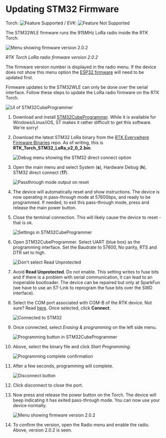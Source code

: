 # Updating STM32 Firmware

Torch: ![Feature Supported](img/Icons/GreenDot.png) / EVK: ![Feature Not Supported](img/Icons/RedDot.png)

The STM32WLE firmware runs the 915MHz LoRa radio inside the RTK Torch. 

![Menu showing firmware version 2.0.2](<img/Firmware/SparkFun RTK Everywhere - STM32 Firmware.png>)

*RTK Torch LoRa radio firmware version 2.0.2*

The firmware version number is displayed in the radio menu. If the device does not show this menu option the [ESP32 firmware](firmware_update_esp32.md) will need to be updated first.

Firmware updates to the STM32WLE can only be done over the serial interface. Follow these steps to update the LoRa radio firmware on the RTK Torch.

![UI of STM32CubeProgrammer](<img/Firmware/SparkFun RTK Everywhere - STM32CubeProgrammer.png>)

1. Download and install [STM32CubeProgrammer](https://www.st.com/en/development-tools/stm32cubeprog.html). While it *is* available for Windows/Linux/iOS, ST makes it rather difficult to get this software. We're sorry!

2. Download the latest STM32 LoRa binary from the [RTK Everywhere Firmware Binaries](https://github.com/sparkfun/SparkFun_RTK_Everywhere_Firmware_Binaries/tree/main/STM32_LoRa) repo. As of writing, this is **RTK_Torch_STM32_LoRa_v2_0_2.bin**.

    ![Debug menu showing the STM32 direct connect option](<img/Firmware/SparkFun RTK Everywhere - STM32 Passthrough Menu.png>)

3. Open the main menu and select System (**s**), Hardware Debug (**h**), STM32 direct connect (**17**).

    ![Passthrough mode output on reset](<img/Firmware/SparkFun RTK Everywhere - STM32 Passthrough 1.png>)

4. The device will automatically reset and show instructions. The device is now operating in pass-through mode at 57600bps, and ready to be programmed. If needed, to exit this pass-through mode, press and release the main power button.

5. Close the terminal connection. This will likely cause the device to reset - that is ok.

    ![Settings in STM32CubeProgrammer](<img/Firmware/SparkFun RTK Everywhere - STM32CubeProgrammer Callouts.png>)

6. Open STM32CubeProgrammer. Select UART (blue box) as the programming interface. Set the Baudrate to 57600, No parity, RTS and DTR set to high.

    ![Don't select Read Unprotected](<img/Firmware/SparkFun RTK Everywhere - STM32CubeProgrammer Read Unprotected.png>)

7. Avoid **Read Unprotected**. Do not enable. This setting writes to fuse bits and if there is a problem with serial communication, it can lead to an inoperable bootloader. The device can be repaired but only at SparkFun (we have to use an ST-Link to reprogram the fuse bits over the SWD interface).

8. Select the COM port associated with COM-B of the RTK device. Not sure? Read [here](https://docs.sparkfun.com/SparkFun_RTK_Everywhere_Firmware/configure_with_serial/#rtk-torch). Once selected, click **Connect**.

    ![Connected to STM32](<img/Firmware/SparkFun RTK Everywhere - STM32CubeProgrammer Connected.png>)

9. Once connected, select *Erasing & programming* on the left side menu.

    ![Programming button in STM32CubeProgrammer](<img/Firmware/SparkFun RTK Everywhere - STM32CubeProgrammer Program.png>)

10. Above, select the binary file and click *Start Programming*.

    ![Programming complete confirmation](<img/Firmware/SparkFun RTK Everywhere - STM32CubeProgrammer Program Complete.png>)

11. After a few seconds, programming will complete. 

    ![Disconnect button](<img/Firmware/SparkFun RTK Everywhere - STM32CubeProgrammer Disconnect.png>)

12. Click disconnect to close the port.

13. Now press and release the power button on the Torch. The device will beep indicating it has exited pass-through mode. You can now use your device normally.

    ![Menu showing firmware version 2.0.2](<img/Firmware/SparkFun RTK Everywhere - STM32 Firmware.png>)

14. To confirm the version, open the Radio menu and enable the radio. Above, version 2.0.2 is seen.
